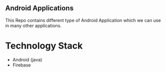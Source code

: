 ## Android Applications

This Repo contains different type of Android Application which we can use in many other applications.


# Technology Stack
* Android (java)
* Firebase
